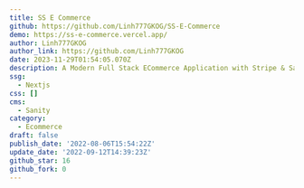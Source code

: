 ```yaml
---
title: SS E Commerce
github: https://github.com/Linh777GKOG/SS-E-Commerce
demo: https://ss-e-commerce.vercel.app/
author: Linh777GKOG
author_link: https://github.com/Linh777GKOG
date: 2023-11-29T01:54:05.070Z
description: A Modern Full Stack ECommerce Application with Stripe & Sanity
ssg:
  - Nextjs
css: []
cms:
  - Sanity
category:
  - Ecommerce
draft: false
publish_date: '2022-08-06T15:54:22Z'
update_date: '2022-09-12T14:39:23Z'
github_star: 16
github_fork: 0
---
```

